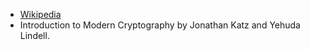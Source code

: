 - [Wikipedia](https://en.wikipedia.org/wiki/CBC-MAC)
- Introduction to Modern Cryptography by Jonathan Katz and Yehuda Lindell.

